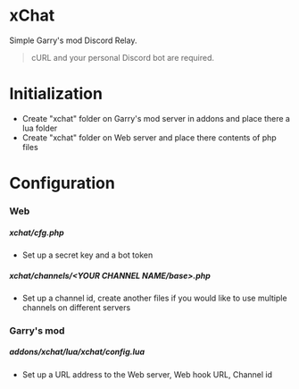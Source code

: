 # xChat
Simple Garry's mod Discord Relay. 
> cURL and your personal Discord bot are required.

# Initialization
* Create "xchat" folder on Garry's mod server in addons and place there a lua folder
* Create "xchat" folder on Web server and place there contents of php files

# Configuration
### Web
##### xchat/cfg.php
* Set up a secret key and a bot token
##### xchat/channels/<YOUR CHANNEL NAME/base>.php
* Set up a channel id, create another files if you would like to use multiple channels on different servers

### Garry's mod 
##### addons/xchat/lua/xchat/config.lua
* Set up a URL address to the Web server, Web hook URL, Channel id
